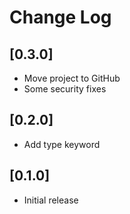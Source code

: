 # Change Log

## [0.3.0]

- Move project to GitHub
- Some security fixes

## [0.2.0]

- Add type keyword

## [0.1.0]

- Initial release

